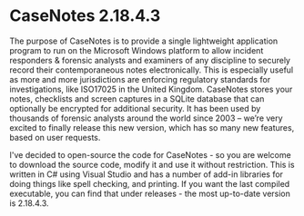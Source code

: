 # CaseNotes 2.18.4.3
The purpose of CaseNotes is to provide a single lightweight application program to run on the Microsoft Windows platform to allow incident responders & forensic analysts and examiners of any discipline to securely record their contemporaneous notes electronically.
This is especially useful as more and more jurisdictions are enforcing regulatory standards for investigations, like ISO17025 in the United Kingdom.
CaseNotes stores your notes, checklists and screen captures in a SQLite database that can optionally be encrypted for additional security. 
It has been used by thousands of forensic analysts around the world since 2003 – we’re very excited to finally release this new version, which has so many new features, based on user requests.

I've decided to open-source the code for CaseNotes - so you are welcome to download the source code, modify it and use it without restriction.
This is written in C# using Visual Studio and has a number of add-in libraries for doing things like spell checking, and printing.
If you want the last compiled executable, you can find that under releases - the most up-to-date version is 2.18.4.3.
